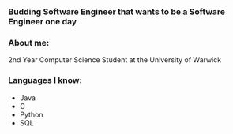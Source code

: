 ### Budding Software Engineer that wants to be a Software Engineer one day

### About me:
2nd Year Computer Science Student at the University of Warwick

### Languages I know:
- Java
- C
- Python
- SQL




<!--
**arrrayyy/arrrayyy** is a ✨ _special_ ✨ repository because its `README.md` (this file) appears on your GitHub profile.

Here are some ideas to get you started:

- 🔭 I’m currently working on ...
- 🌱 I’m currently learning ...
- 👯 I’m looking to collaborate on ...
- 🤔 I’m looking for help with ...
- 💬 Ask me about ...
- 📫 How to reach me: ...
- 😄 Pronouns: ...
- ⚡ Fun fact: ...
-->
